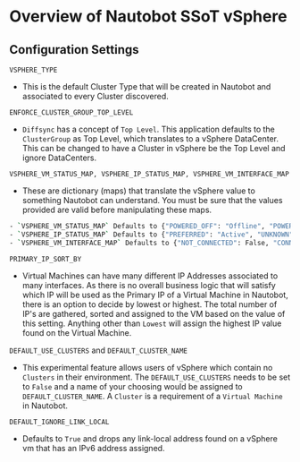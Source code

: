 # Overview of Nautobot SSoT vSphere

## Configuration Settings

`VSPHERE_TYPE`

- This is the default Cluster Type that will be created in Nautobot and associated to every Cluster discovered.

`ENFORCE_CLUSTER_GROUP_TOP_LEVEL`

- `Diffsync` has a concept of `Top Level`. This application defaults to the `ClusterGroup` as Top Level, which translates to a vSphere DataCenter. This can be changed to have a Cluster in vSphere be the Top Level and ignore DataCenters.

`VSPHERE_VM_STATUS_MAP, VSPHERE_IP_STATUS_MAP, VSPHERE_VM_INTERFACE_MAP`

- These are dictionary (maps) that translate the vSphere value to something Nautobot can understand. You must be sure that the values provided are valid before manipulating these maps.

```bash
- `VSPHERE_VM_STATUS_MAP` Defaults to {"POWERED_OFF": "Offline", "POWERED_ON": "Active"}
- `VSPHERE_IP_STATUS_MAP` Defaults to {"PREFERRED": "Active", "UNKNOWN": "Reserved"}
- `VSPHERE_VM_INTERFACE_MAP` Defaults to {"NOT_CONNECTED": False, "CONNECTED": True}
```

`PRIMARY_IP_SORT_BY`

- Virtual Machines can have many different IP Addresses associated to many interfaces. As there is no overall business logic that will satisfy which IP will be used as the Primary IP of a Virtual Machine in Nautobot, there is an option to decide by lowest or highest. The total number of IP's are gathered, sorted and assigned to the VM based on the value of this setting. Anything other than `Lowest` will assign the highest IP value found on the Virtual Machine.

`DEFAULT_USE_CLUSTERS` and `DEFAULT_CLUSTER_NAME`

- This experimental feature allows users of vSphere which contain no `Clusters` in their environment. The `DEFAULT_USE_CLUSTERS` needs to be set to `False` and a name of your choosing would be assigned to `DEFAULT_CLUSTER_NAME`. A `Cluster` is a requirement of a `Virtual Machine` in Nautobot.

`DEFAULT_IGNORE_LINK_LOCAL`

- Defaults to `True` and drops any link-local address found on a vSphere vm that has an IPv6 address assigned.
